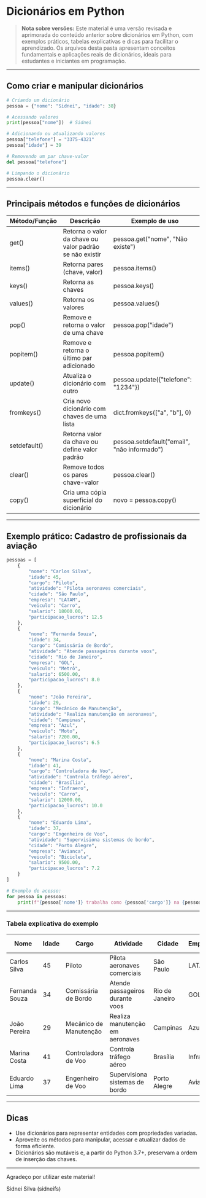 # Dicionários em Python

> **Nota sobre versões:**
> Este material é uma versão revisada e aprimorada do conteúdo anterior sobre dicionários em Python, com exemplos práticos, tabelas explicativas e dicas para facilitar o aprendizado. Os arquivos desta pasta apresentam conceitos fundamentais e aplicações reais de dicionários, ideais para estudantes e iniciantes em programação.

---

## Como criar e manipular dicionários

```python
# Criando um dicionário
pessoa = {"nome": "Sidnei", "idade": 38}

# Acessando valores
print(pessoa["nome"])  # Sidnei

# Adicionando ou atualizando valores
pessoa["telefone"] = "3375-4321"
pessoa["idade"] = 39

# Removendo um par chave-valor
del pessoa["telefone"]

# Limpando o dicionário
pessoa.clear()
```

---

## Principais métodos e funções de dicionários

| Método/Função   | Descrição                                              | Exemplo de uso                              |
|-----------------|--------------------------------------------------------|---------------------------------------------|
| get()           | Retorna o valor da chave ou valor padrão se não existir| pessoa.get("nome", "Não existe")           |
| items()         | Retorna pares (chave, valor)                           | pessoa.items()                              |
| keys()          | Retorna as chaves                                      | pessoa.keys()                               |
| values()        | Retorna os valores                                     | pessoa.values()                             |
| pop()           | Remove e retorna o valor de uma chave                  | pessoa.pop("idade")                        |
| popitem()       | Remove e retorna o último par adicionado               | pessoa.popitem()                            |
| update()        | Atualiza o dicionário com outro                        | pessoa.update({"telefone": "1234"})       |
| fromkeys()      | Cria novo dicionário com chaves de uma lista           | dict.fromkeys(["a", "b"], 0)              |
| setdefault()    | Retorna valor da chave ou define valor padrão          | pessoa.setdefault("email", "não informado")|
| clear()         | Remove todos os pares chave-valor                      | pessoa.clear()                              |
| copy()          | Cria uma cópia superficial do dicionário               | novo = pessoa.copy()                        |

---

## Exemplo prático: Cadastro de profissionais da aviação

```python
pessoas = [
    {
        "nome": "Carlos Silva",
        "idade": 45,
        "cargo": "Piloto",
        "atividade": "Pilota aeronaves comerciais",
        "cidade": "São Paulo",
        "empresa": "LATAM",
        "veiculo": "Carro",
        "salario": 18000.00,
        "participacao_lucros": 12.5
    },
    {
        "nome": "Fernanda Souza",
        "idade": 34,
        "cargo": "Comissária de Bordo",
        "atividade": "Atende passageiros durante voos",
        "cidade": "Rio de Janeiro",
        "empresa": "GOL",
        "veiculo": "Metrô",
        "salario": 6500.00,
        "participacao_lucros": 8.0
    },
    {
        "nome": "João Pereira",
        "idade": 29,
        "cargo": "Mecânico de Manutenção",
        "atividade": "Realiza manutenção em aeronaves",
        "cidade": "Campinas",
        "empresa": "Azul",
        "veiculo": "Moto",
        "salario": 7200.00,
        "participacao_lucros": 6.5
    },
    {
        "nome": "Marina Costa",
        "idade": 41,
        "cargo": "Controladora de Voo",
        "atividade": "Controla tráfego aéreo",
        "cidade": "Brasília",
        "empresa": "Infraero",
        "veiculo": "Carro",
        "salario": 12000.00,
        "participacao_lucros": 10.0
    },
    {
        "nome": "Eduardo Lima",
        "idade": 37,
        "cargo": "Engenheiro de Voo",
        "atividade": "Supervisiona sistemas de bordo",
        "cidade": "Porto Alegre",
        "empresa": "Avianca",
        "veiculo": "Bicicleta",
        "salario": 9500.00,
        "participacao_lucros": 7.2
    }
]

# Exemplo de acesso:
for pessoa in pessoas:
    print(f"{pessoa['nome']} trabalha como {pessoa['cargo']} na {pessoa['empresa']} e ganha R$ {pessoa['salario']:.2f}")
```

---

### Tabela explicativa do exemplo

| Nome            | Idade | Cargo                   | Atividade                        | Cidade         | Empresa  | Veículo   | Salário (R$) | % PLR |
|-----------------|-------|-------------------------|----------------------------------|----------------|----------|-----------|--------------|-------|
| Carlos Silva    | 45    | Piloto                  | Pilota aeronaves comerciais      | São Paulo      | LATAM    | Carro     | 18000.00     | 12.5  |
| Fernanda Souza  | 34    | Comissária de Bordo     | Atende passageiros durante voos  | Rio de Janeiro | GOL      | Metrô     | 6500.00      | 8.0   |
| João Pereira    | 29    | Mecânico de Manutenção  | Realiza manutenção em aeronaves  | Campinas       | Azul     | Moto      | 7200.00      | 6.5   |
| Marina Costa    | 41    | Controladora de Voo     | Controla tráfego aéreo           | Brasília       | Infraero | Carro     | 12000.00     | 10.0  |
| Eduardo Lima    | 37    | Engenheiro de Voo       | Supervisiona sistemas de bordo   | Porto Alegre   | Avianca  | Bicicleta | 9500.00      | 7.2   |

---

## Dicas

- Use dicionários para representar entidades com propriedades variadas.
- Aproveite os métodos para manipular, acessar e atualizar dados de forma eficiente.
- Dicionários são mutáveis e, a partir do Python 3.7+, preservam a ordem de inserção das chaves.

---

Agradeço por utilizar este material!

Sidnei Silva (sidneifs)
